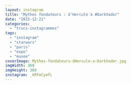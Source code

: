 ```yaml
---
layout: instagram
title: "Mythes fondateurs : d'Hercule à #DarkVador"
date: "2015-12-21"
categories: 
  - "trucs-instagrammes"
tags: 
  - "instagram"
  - "starwars"
  - "paris"
  - "expo"
  - "musee"
coverImage: Mythes-fondateurs-dHercule-a-DarkVador.jpg
imgWidth: 360
imgHeight: 360
instagram: _kRFeCymfL
---
```

